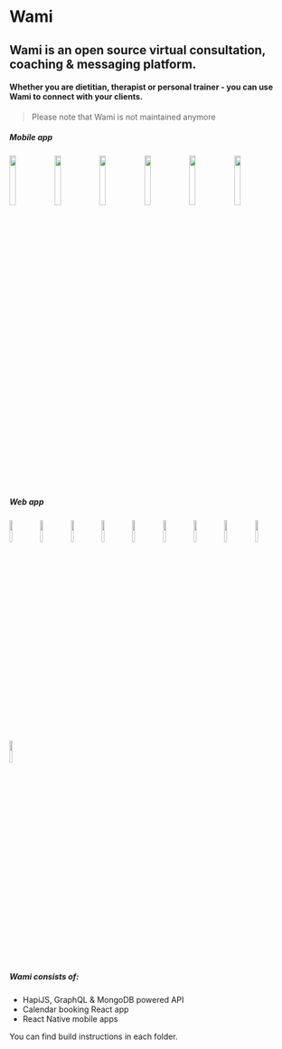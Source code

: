 # Wami
## Wami is an open source virtual consultation, coaching & messaging platform.
#### Whether you are dietitian, therapist or personal trainer - you can use Wami to connect with your clients.

> Please note that Wami is not maintained anymore

##### Mobile app

<p float="left">
  <img src="https://joduplessis.github.io/wami/images/screens/01.png" width="15%">
  <img src="https://joduplessis.github.io/wami/images/screens/02.png" width="15%">
  <img src="https://joduplessis.github.io/wami/images/screens/03.png" width="15%">
  <img src="https://joduplessis.github.io/wami/images/screens/04.png" width="15%">
  <img src="https://joduplessis.github.io/wami/images/screens/07.png" width="15%">
  <img src="https://joduplessis.github.io/wami/images/screens/08.png" width="15%">
</p>

##### Web app

<p float="left">
  <img src="https://joduplessis.com/store-images/Wami/web01.png" width="10%">
  <img src="https://joduplessis.com/store-images/Wami/web02.png" width="10%">
  <img src="https://joduplessis.com/store-images/Wami/web03.png" width="10%">
  <img src="https://joduplessis.com/store-images/Wami/web04.png" width="10%">
  <img src="https://joduplessis.com/store-images/Wami/web05.png" width="10%">
  <img src="https://joduplessis.com/store-images/Wami/web06.png" width="10%">
  <img src="https://joduplessis.com/store-images/Wami/web07.png" width="10%">
  <img src="https://joduplessis.com/store-images/Wami/web08.png" width="10%">
  <img src="https://joduplessis.com/store-images/Wami/web09.png" width="10%">
  <img src="https://joduplessis.com/store-images/Wami/web010.png" width="10%">
</p>

##### Wami consists of:

- HapiJS, GraphQL & MongoDB powered API
- Calendar booking React app
- React Native mobile apps


You can find build instructions in each folder.
